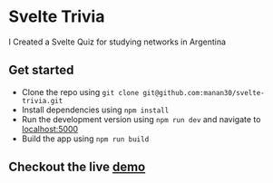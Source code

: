 # Svelte Trivia

I Created a Svelte Quiz for studying networks in Argentina

## Get started

- Clone the repo using `git clone git@github.com:manan30/svelte-trivia.git`
- Install dependencies using `npm install`
- Run the development version using `npm run dev` and navigate to [localhost:5000](http://localhost:5000)
- Build the app using `npm run build`

## Checkout the live [demo](https://networkquizz.netlify.app/)

